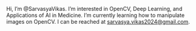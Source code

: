 Hi, I’m @SarvasyaVikas.
I’m interested in OpenCV, Deep Learning, and Applications of AI in Medicine.
I’m currently learning how to manipulate images on OpenCV.
I can be reached at sarvasya.vikas2024@gmail.com.
